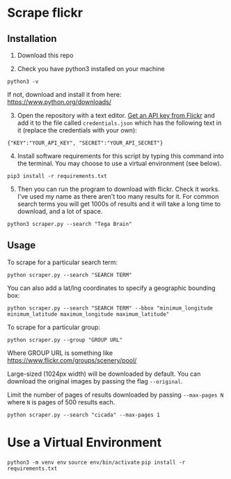 # Scrape flickr

## Installation

1. Download this repo

2. Check you have python3 installed on your machine 

`python3 -v`

If not, download and install it from here: https://www.python.org/downloads/ 

3. Open the repository with a text editor. [Get an API key from Flickr](https://www.flickr.com/services/api/misc.api_keys.html) and add it to the file called `credentials.json` which has the following text in it (replace the credentials with your own):

```
{"KEY":"YOUR_API_KEY", "SECRET":"YOUR_API_SECRET"}
```

4. Install software requirements for this script by typing this command into the terminal. You may choose to use a virtual environment (see below).

`pip3 install -r requirements.txt`

5. Then you can run the program to download with flickr. Check it works. I've used my name as there aren't too many results for it. For common search terms you will get 1000s of results and it will take a long time to download, and a lot of space.

`python3 scraper.py --search "Tega Brain"`

## Usage


To scrape for a particular search term:

`python scraper.py --search "SEARCH TERM"`

You can also add a lat/lng coordinates to specify a geographic bounding box:

`python scraper.py --search "SEARCH TERM" --bbox "minimum_longitude minimum_latitude maximum_longitude maximum_latitude"`

To scrape for a particular group:

`python scraper.py --group "GROUP URL"`

Where GROUP URL is something like https://www.flickr.com/groups/scenery/pool/


Large-sized (1024px width) will be downloaded by default. You can download the original images by passing the flag `--original`.

Limit the number of pages of results downloaded by passing `--max-pages N` where `N` is pages of 500 results each.

`python scraper.py --search "cicada" --max-pages 1`


# Use a Virtual Environment

`python3 -m venv env`
`source env/bin/activate`
`pip install -r requirements.txt`
